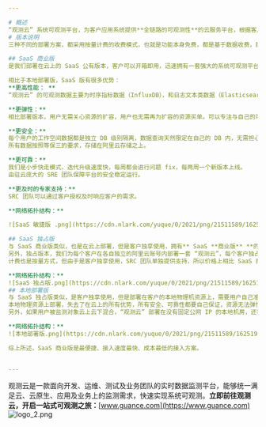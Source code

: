 ```yaml
---

# 概述
“观测云” 系统可观测平台，为客户应用系统提供**全链路的可观测性**的云服务平台，根据客户应用系统的实际使用场景与特点提供了多种部署方案供选择。可选的 “观测云” 部署方案包括：**SaaS 商业版**、**SaaS 独占版**、**本地部署版**。
# 版本说明 
三种不同的部署方案，都采用按量计费的收费模式，也就是功能本身免费，都是基于数据收费，能很好的适配大中小不同应用规模的客户，根据数据量的大小支付不同的费用。

## SaaS 商业版
是我们部署在云上的 SaaS 公有版本，客户可以开箱即用，迅速拥有一套强大的系统可观测平台，只需要安装 DataKit 后配置相关数据采集器即完成了可观测接入。

相比于本地部署版，SaaS 版有很多优势：
**更高性能： **
“观测云” 的可观测数据主要为时序指标数据（InfluxDB），和日志文本类数据（Elasticsearch），需要巨量的数据来完成对系统的可观测目的，对系统资源的消耗很大。使用云上资源，由云提供了强大的硬件能力支撑。

**更弹性：**
相比部署版本，用户无需关心资源的扩容，用户也无需再为扩容的资源买单。可以专注与自己的可观测数据。

**更安全：**
每个用户的工作空间数据都是独立 DB 级别隔离，数据查询天然限定在自己的 DB 内，无需担心数据安全问题。
所有数据按照等保三的要求，存储在阿里云存储之上。

**更可靠：**
我们是小步快走模式，迭代升级速度快，每周都会进行问题 fix，每两周一个新版本上线。
由驻云庞大的 SRE 团队保障平台的安全稳定运行。

**更及时的专家支持：**
SRC 团队可以通过客户授权及时响应客户的需求。

**网络拓扑结构：**

![SaaS 敏捷版 .png](https://cdn.nlark.com/yuque/0/2021/png/21511589/1625194283179-eaafc709-553b-47c5-af98-eeab33d11ffc.png#clientId=ud665ae2c-877c-4&crop=0&crop=0&crop=1&crop=1&from=drop&id=u882fd7ce&margin=%5Bobject%20Object%5D&name=SaaS%20%E6%95%8F%E6%8D%B7%E7%89%88%20.png&originHeight=414&originWidth=615&originalType=binary&ratio=1&rotation=0&showTitle=false&size=21630&status=done&style=none&taskId=u375c75e7-91db-4a5b-9e54-faa53d2f835&title=)

## SaaS 独占版
与 SaaS 商业版类似，也是在云上部署，但是客户独享使用，拥有** SaaS **商业版** **的所有优势。
另外，独占版本，我们为每个客户在各自独立的阿里云账号内部署一套 “观测云”，每个客户独占使用，安全级别更高。
计费也是按量方式，但由于是客户独享使用，SRC 团队单独提供支持，所以价格上相比 SaaS 商业版要贵 20% ~ 30%。

**网络拓扑结构：**
![SaaS 独占版.png](https://cdn.nlark.com/yuque/0/2021/png/21511589/1625194299947-b0f90809-61e6-4645-badd-354c70df47b9.png#clientId=ud665ae2c-877c-4&crop=0&crop=0&crop=1&crop=1&from=drop&id=u0624c4a4&margin=%5Bobject%20Object%5D&name=SaaS%20%E7%8B%AC%E5%8D%A0%E7%89%88.png&originHeight=405&originWidth=792&originalType=binary&ratio=1&rotation=0&showTitle=false&size=27291&status=done&style=none&taskId=u8f99abc3-f7fe-4a07-8086-b55a5d22108&title=)
## 本地部署版
与 SaaS 独占版类似，是客户独享使用，但是部署在客户的本地物理机资源上，需要用户自己准备服务资源，需要一笔一次性的资源费用，大概15万的服务器资源费用（具体要看被监测对象规模）。
本地物理资源上部署，失去了在云上的所有优势，所有安全、可靠性都要自己保证，资源无法弹性。
另外，如果用户被监测对象云上云下混合，“观测云” 部署在没有固定公网 IP 的本地机房，还需要云运营商专线拉到本地机房，才能将云上的监测对象数据采集到本地 “观测云” 系统中，其中光专线就是一大块成本。

**网络拓扑结构：**
![本地部署版.png](https://cdn.nlark.com/yuque/0/2021/png/21511589/1625194314180-3cd8fb9a-9359-42bb-b5ba-0f0d839b7d4d.png#clientId=ud665ae2c-877c-4&crop=0&crop=0&crop=1&crop=1&from=drop&id=u6bfa5cf3&margin=%5Bobject%20Object%5D&name=%E6%9C%AC%E5%9C%B0%E9%83%A8%E7%BD%B2%E7%89%88.png&originHeight=453&originWidth=544&originalType=binary&ratio=1&rotation=0&showTitle=false&size=21180&status=done&style=none&taskId=u954259aa-56e9-4f1a-8458-f443943e4a7&title=)

综上所述，SaaS 商业版是最便捷、接入速度最快、成本最低的接入方案。


---
```


观测云是一款面向开发、运维、测试及业务团队的实时数据监测平台，能够统一满足云、云原生、应用及业务上的监测需求，快速实现系统可观测。**立即前往观测云，开启一站式可观测之旅：**[www.guance.com](https://www.guance.com)
![logo_2.png](https://cdn.nlark.com/yuque/0/2022/png/21511848/1642761909015-750c7ecd-81ba-4abf-b446-7b8e97abe76e.png#clientId=ucc58c24e-d7a9-4&crop=0&crop=0&crop=1&crop=1&from=drop&id=u1f1c3a96&margin=%5Bobject%20Object%5D&name=logo_2.png&originHeight=169&originWidth=746&originalType=binary&ratio=1&rotation=0&showTitle=false&size=139415&status=done&style=none&taskId=u420e6521-1eac-4f17-897f-53a63d36ff8&title=)
